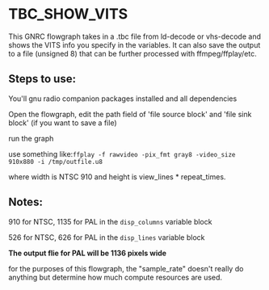 # TBC_SHOW_VITS

This GNRC flowgraph takes in a .tbc file from ld-decode or vhs-decode and shows the VITS info you specify in the variables. It can also save the output to a file (unsigned 8) that can be further processed with ffmpeg/ffplay/etc. 

## Steps to use:

You'll gnu radio companion packages installed and all dependencies

Open the flowgraph, edit the path field of 'file source block' and 'file sink block' (if you want to save a file)

run the graph

use something like:`ffplay -f rawvideo -pix_fmt gray8 -video_size 910x880 -i /tmp/outfile.u8`

where width is NTSC 910 and height is view_lines * repeat_times.

## Notes:

910 for NTSC, 1135 for PAL in the `disp_columns` variable block

526 for NTSC, 626 for PAL in the `disp_lines` variable block

****The output flie for PAL will be 1136 pixels wide****

for the purposes of this flowgraph, the "sample_rate" doesn't really do anything but determine how much compute resources are used. 

